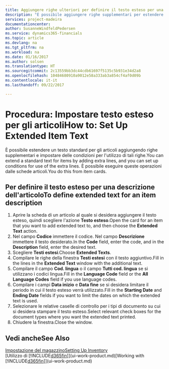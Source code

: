 ```yaml
---
title: Aggiungere righe ulteriori per definire il testo esteso per una descrizione articolo | Documenti Microsoft
description: "È possibile aggiungere righe supplementari per estendere il testo standard che descrive un articolo."
services: project-madeira
documentationcenter: 
author: SusanneWindfeldPedersen
ms.service: dynamics365-financials
ms.topic: article
ms.devlang: na
ms.tgt_pltfrm: na
ms.workload: na
ms.date: 01/16/2017
ms.author: solsen
ms.translationtype: HT
ms.sourcegitcommit: 2c13559bb3dc44cdb61697f5135c5b931e34d2a8
ms.openlocfilehash: 10484680910a9012e58a333ab3a854cf4af0d09b
ms.contentlocale: it-it
ms.lasthandoff: 09/22/2017

---
```

# <a name="how-to-set-up-extended-item-text"></a><span data-ttu-id="9c274-103">Procedura: Impostare testo esteso per gli articoli</span><span class="sxs-lookup"><span data-stu-id="9c274-103">How to: Set Up Extended Item Text</span></span>
<span data-ttu-id="9c274-104">È possibile estendere un testo standard per gli articoli aggiungendo righe supplementari e impostare delle condizioni per l'utilizzo di tali righe.</span><span class="sxs-lookup"><span data-stu-id="9c274-104">You can extend a standard text for items by adding extra lines, and you can set up conditions for use of the extra lines.</span></span> <span data-ttu-id="9c274-105">È possibile eseguire queste operazioni dalle schede articoli.</span><span class="sxs-lookup"><span data-stu-id="9c274-105">You do this from item cards.</span></span>

## <a name="to-define-extended-text-for-an-item-description"></a><span data-ttu-id="9c274-106">Per definire il testo esteso per una descrizione dell'articolo</span><span class="sxs-lookup"><span data-stu-id="9c274-106">To define extended text for an item description</span></span>
1. <span data-ttu-id="9c274-107">Aprire la scheda di un articolo al quale si desidera aggiungere il testo esteso, quindi scegliere l'azione **Testo esteso**.</span><span class="sxs-lookup"><span data-stu-id="9c274-107">Open the card for an item that you want to add extended text to, and then choose the **Extended Text** action.</span></span>
2. <span data-ttu-id="9c274-108">Nel campo **Codice** immettere il codice. Nel campo **Descrizione** immettere il testo desiderato.</span><span class="sxs-lookup"><span data-stu-id="9c274-108">In the **Code** field, enter the code, and in the **Description** field, enter the desired text.</span></span>
3. <span data-ttu-id="9c274-109">Scegliere **Testi estesi**.</span><span class="sxs-lookup"><span data-stu-id="9c274-109">Choose **Extended Texts**.</span></span>
4. <span data-ttu-id="9c274-110">Compilare le righe della finestra **Testi estesi** con il testo aggiuntivo.</span><span class="sxs-lookup"><span data-stu-id="9c274-110">Fill in the lines in the **Extended Text** window with the additional text.</span></span>
5. <span data-ttu-id="9c274-111">Compilare il campo **Cod. lingua** o il campo **Tutti cod. lingua** se si utilizzano i codici lingua.</span><span class="sxs-lookup"><span data-stu-id="9c274-111">Fill in the **Language Code** field or the **All Language Codes** field if you use language codes.</span></span>
6. <span data-ttu-id="9c274-112">Compilare i campi **Data inizio** e **Data fine** se si desidera limitare il periodo in cui il testo esteso verrà utilizzato.</span><span class="sxs-lookup"><span data-stu-id="9c274-112">Fill in the **Starting Date** and **Ending Date** fields if you want to limit the dates on which the extended text is used.</span></span>
7. <span data-ttu-id="9c274-113">Selezionare le relative caselle di controllo per i tipi di documento su cui si desidera stampare il testo esteso.</span><span class="sxs-lookup"><span data-stu-id="9c274-113">Select relevant check boxes for the document types where you want the extended text printed.</span></span>
8. <span data-ttu-id="9c274-114">Chiudere la finestra.</span><span class="sxs-lookup"><span data-stu-id="9c274-114">Close the window.</span></span>

## <a name="see-also"></a><span data-ttu-id="9c274-115">Vedi anche</span><span class="sxs-lookup"><span data-stu-id="9c274-115">See Also</span></span>
[<span data-ttu-id="9c274-116">Impostazione del magazzino</span><span class="sxs-lookup"><span data-stu-id="9c274-116">Setting Up Inventory</span></span>](inventory-setup-inventory.md)  
<span data-ttu-id="9c274-117">[Utilizzo di [!INCLUDE[d365fin](includes/d365fin_md.md)]](ui-work-product.md)</span><span class="sxs-lookup"><span data-stu-id="9c274-117">[Working with [!INCLUDE[d365fin](includes/d365fin_md.md)]](ui-work-product.md)</span></span>

